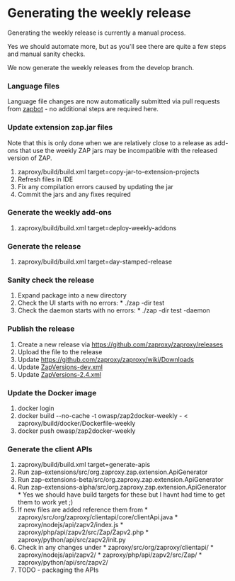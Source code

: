 # Generating the weekly release

Generating the weekly release is currently a manual process.

Yes we should automate more, but as you'll see there are quite a few steps and manual sanity checks.

We now generate the weekly releases from the develop branch.

### Language files
Language file changes are now automatically submitted via pull requests from [zapbot](https://zapbot.github.io/zap-mgmt-scripts/index.html) - no additional steps are required here.

### Update extension zap.jar files
Note that this is only done when we are relatively close to a release as add-ons that use the weekly ZAP jars may be incompatible with the released version of ZAP.
  1. zaproxy/build/build.xml target=copy-jar-to-extension-projects
  1. Refresh files in IDE
  1. Fix any compilation errors caused by updating the jar
  1. Commit the jars and any fixes required

### Generate the weekly add-ons
  1. zaproxy/build/build.xml target=deploy-weekly-addons

### Generate the release
  1. zaproxy/build/build.xml target=day-stamped-release

### Sanity check the release
  1. Expand package into a new directory
  1. Check the UI starts with no errors:
    * ./zap -dir test
  1. Check the daemon starts with no errors:
    * ./zap -dir test -daemon

### Publish the release
  1. Create a new release via https://github.com/zaproxy/zaproxy/releases
  1. Upload the file to the release
  1. Update https://github.com/zaproxy/zaproxy/wiki/Downloads
  1. Update [ZapVersions-dev.xml](https://github.com/zaproxy/zap-admin/blob/master/ZapVersions-dev.xml)
  1. Update [ZapVersions-2.4.xml](https://github.com/zaproxy/zap-admin/blob/master/ZapVersions-2.4.xml)

### Update the Docker image
  1. docker login
  1. docker build --no-cache -t owasp/zap2docker-weekly - < zaproxy/build/docker/Dockerfile-weekly
  1. docker push owasp/zap2docker-weekly

### Generate the client APIs
  1. zaproxy/build/build.xml target=generate-apis
  1. Run zap-extensions/src/org.zaproxy.zap.extension.ApiGenerator
  1. Run zap-extensions-beta/src/org.zaproxy.zap.extension.ApiGenerator
  1. Run zap-extensions-alpha/src/org.zaproxy.zap.extension.ApiGenerator
    * Yes we should have build targets for these but I havnt had time to get them to work yet ;)
  1. If new files are added reference them from
    * zaproxy/src/org/zaproxy/clientapi/core/clientApi.java
    * zaproxy/nodejs/api/zapv2/index.js
    * zaproxy/php/api/zapv2/src/Zap/Zapv2.php
    * zaproxy/python/api/src/zapv2/init.py
  1. Check in any changes under
    * zaproxy/src/org/zaproxy/clientapi/
    * zaproxy/nodejs/api/zapv2/
    * zaproxy/php/api/zapv2/src/Zap/
    * zaproxy/python/api/src/zapv2/
  1. TODO - packaging the APIs